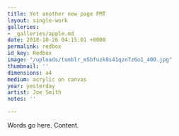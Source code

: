 ```yaml
---
title: Yet another new page FMT
layout: single-work
galleries:
- _galleries/apple.md
date: 2018-10-26 04:15:01 +0000
permalink: redbox
id_key: Redbox
image: "/uploads/tumblr_m5bfuzk8s41qzn7z6o1_400.jpg"
thumbnail: ''
dimensions: a4
medium: acrylic on canvas
year: yesterday
artist: Joe Smith
notes: ''

---
```

Words go here. Content.